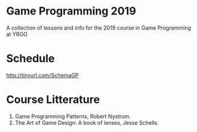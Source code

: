 # Game Programming 2019
A collection of lessons and info for the 2019 course in Game Programming at YRGO

# Schedule
http://tinyurl.com/SchemaGP

# Course Litterature
1. Game Programming Patterns, Robert Nystrom.
2. The Art of Game Design: A book of lenses, Jesse Schells.
